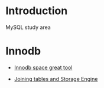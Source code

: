 # Introduction

MySQL study area

# Innodb

- [Innodb space great tool](./docs/innodb_space.md)

- [Joining tables and Storage Engine](./docs/join_storage.md)